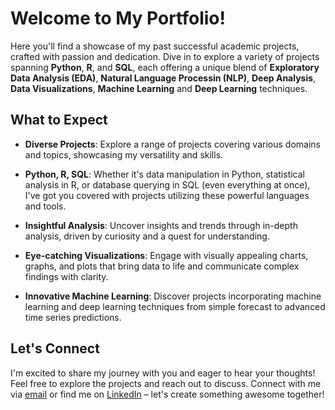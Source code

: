 # Welcome to My Portfolio!

Here you'll find a showcase of my past successful academic projects, crafted with passion and dedication. Dive in to explore a variety of projects spanning **Python**, **R**, and **SQL**, each offering a unique blend of **Exploratory Data Analysis (EDA)**, **Natural Language Processin (NLP)**, **Deep Analysis**, **Data Visualizations**, **Machine Learning** and **Deep Learning** techniques.

## What to Expect

- **Diverse Projects**: Explore a range of projects covering various domains and topics, showcasing my versatility and skills.
  
- **Python, R, SQL**: Whether it's data manipulation in Python, statistical analysis in R, or database querying in SQL (even everything at once), I've got you covered with projects utilizing these powerful languages and tools.

- **Insightful Analysis**: Uncover insights and trends through in-depth analysis, driven by curiosity and a quest for understanding.

- **Eye-catching Visualizations**: Engage with visually appealing charts, graphs, and plots that bring data to life and communicate complex findings with clarity.

- **Innovative Machine Learning**: Discover projects incorporating machine learning and deep learning techniques from simple forecast to advanced time series predictions.

## Let's Connect

I'm excited to share my journey with you and eager to hear your thoughts! Feel free to explore the projects and reach out to discuss. Connect with me via [email](mailto:gabchouraqui@gmail.com) or find me on [LinkedIn](https://www.linkedin.com/in/gabrielchouraqui) – let's create something awesome together!
